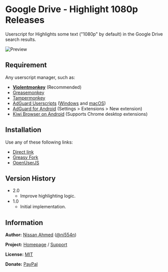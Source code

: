 # Google Drive - Highlight 1080p Releases

Userscript for Highlights some text ("1080p" by default) in the Google Drive search results.

![Preview](https://github.com/ni554n/userscripts/raw/master/.images/google-drive-highlight-1080p-releases.png)

## Requirement

Any userscript manager, such as:

- [**Violentmonkey**](https://violentmonkey.github.io/get-it/) (Recommended)
- [Greasemonkey](https://addons.mozilla.org/en-US/firefox/addon/greasemonkey/)
- [Tampermonkey](https://www.tampermonkey.net/)
- [AdGuard Userscripts](https://kb.adguard.com/en/general/userscripts) ([Windows](https://kb.adguard.com/en/windows/features/extensions) and [macOS](https://kb.adguard.com/en/macos/features/extensions))
- [AdGuard for Android](https://adguard.com/en/adguard-android/overview.html) (Settings > Extensions > New extension)
- [Kiwi Browser on Android](https://play.google.com/store/apps/details?id=com.kiwibrowser.browser) (Supports Chrome desktop extensions)

## Installation

Use any of these following links:

- [Direct link](https://github.com/ni554n/userscripts/raw/master/google-drive/google-drive/highlight-1080p-releases/google-drive-highlight-1080p-releases.user.js)
- [Greasy Fork](https://greasyfork.org/en/scripts/433482-google-drive-highlight-text-in-search)
- [OpenUserJS](https://openuserjs.org/scripts/ni554n/Google_Drive_-_Default_Text_in_Search_Field)

## Version History

- 2.0
  - Improve highlighting logic.
- 1.0
  - Initial implementation.

## Information

**Author:** [Nissan Ahmed](https://ni554n.github.io) ([@ni554n](https://twitter.com/ni554n))

**Project:** [Homepage](https://github.com/ni554n/userscripts/) / [Support](https://github.com/ni554n/userscripts/issues)

**License:** [MIT](https://github.com/ni554n/userscripts/blob/master/LICENSE)

**Donate:** [PayPal](https://paypal.me/ni554n)
